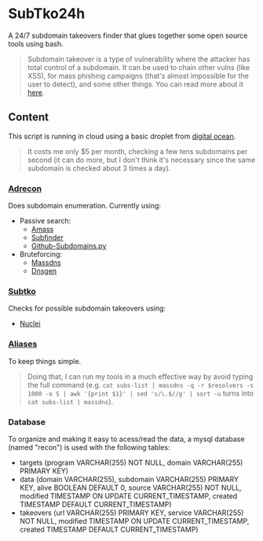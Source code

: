 # SubTko24h

A 24/7 subdomain takeovers finder that glues together some open source tools using bash.

> Subdomain takeover is a type of vulnerability where the attacker has total control of a subdomain. It can be used to chain other vulns (like XSS), for mass phishing campaigns (that's almost impossible for the user to detect), and some other things. You can read more about it [here](https://www.hackerone.com/blog/Guide-Subdomain-Takeovers).

## Content

This script is running in cloud using a basic droplet from [digital ocean](https://www.digitalocean.com).

> It costs me only $5 per month, checking a few tens subdomains per second (it can do more, but I don't think it's necessary since the same subdomain is checked about 3 times a day).

### [Adrecon](https://github.com/adiffpirate/hacktools/blob/master/bash/adrecon)

Does subdomain enumeration. Currently using:

- Passive search:
	- [Amass](https://github.com/OWASP/Amass)
	- [Subfinder](https://github.com/projectdiscovery/subfinder)
	- [Github-Subdomains.py](https://github.com/gwen001/github-search/blob/master/github-subdomains.py)
- Bruteforcing:
	- [Massdns](https://github.com/blechschmidt/massdns)
	- [Dnsgen](https://github.com/ProjectAnte/dnsgen)

### [Subtko](https://github.com/adiffpirate/hacktools/blob/master/bash/subtko)

Checks for possible subdomain takeovers using:

- [Nuclei](https://github.com/projectdiscovery/nuclei)

### [Aliases](https://github.com/adiffpirate/hacktools/blob/master/.aliases)

To keep things simple.

> Doing that, I can run my tools in a much effective way by avoid typing the full command (e.g. `cat subs-list | massdns -q -r $resolvers -s 1000 -o S | awk '{print $1}' | sed 's/\.$//g' | sort -u` turns into `cat subs-list | massdns`).

### Database

To organize and making it easy to acess/read the data, a mysql database (named "recon") is used with the following tables:

- targets (program VARCHAR(255) NOT NULL, domain VARCHAR(255) PRIMARY KEY)
- data (domain VARCHAR(255), subdomain VARCHAR(255) PRIMARY KEY, alive BOOLEAN DEFAULT 0, source VARCHAR(255) NOT NULL, modified TIMESTAMP ON UPDATE CURRENT_TIMESTAMP, created TIMESTAMP DEFAULT CURRENT_TIMESTAMP)
- takeovers (url VARCHAR(255) PRIMARY KEY, service VARCHAR(255) NOT NULL, modified TIMESTAMP ON UPDATE CURRENT_TIMESTAMP, created TIMESTAMP DEFAULT CURRENT_TIMESTAMP)
